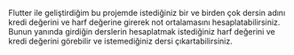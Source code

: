 Flutter ile geliştirdiğim bu projemde istediğiniz bir ve birden çok dersin adını kredi değerini ve harf değerine girerek not ortalamasını hesaplatabilirsiniz. 
Bunun yanında girdiğin derslerin hesaplatmak istediğiniz harf değerini ve kredi değerini görebilir ve istemediğiniz dersi çıkartabilirsiniz.
